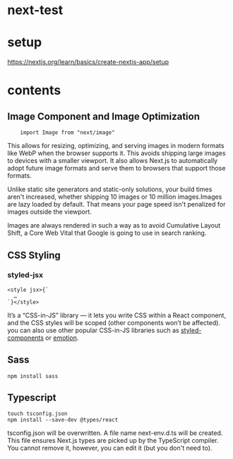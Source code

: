 # next-test
# setup

https://nextjs.org/learn/basics/create-nextjs-app/setup

# contents
## Image Component and Image Optimization

```:js
    import Image from "next/image"
```

This allows for resizing, optimizing, and serving images in modern formats like WebP when the browser supports it. This avoids shipping large images to devices with a smaller viewport. It also allows Next.js to automatically adopt future image formats and serve them to browsers that support those formats.  

Unlike static site generators and static-only solutions, your build times aren't increased, whether shipping 10 images or 10 million images.Images are lazy loaded by default. That means your page speed isn't penalized for images outside the viewport.  

Images are always rendered in such a way as to avoid Cumulative Layout Shift, a Core Web Vital that Google is going to use in search ranking.

## CSS Styling

### styled-jsx

```:js
<style jsx>{`
  …
`}</style>
```

It’s a “CSS-in-JS” library — it lets you write CSS within a React component, and the CSS styles will be scoped (other components won’t be affected).
you can also use other popular CSS-in-JS libraries such as [styled-components](https://github.com/vercel/next.js/tree/canary/examples/with-styled-components) or [emotion](https://github.com/vercel/next.js/tree/canary/examples/with-emotion).

## Sass

```
npm install sass
```

## Typescript

```
touch tsconfig.json
npm install --save-dev @types/react
```

tsconfig.json will be overwritten.
A file name next-env.d.ts will be created. This file ensures Next.js types are picked up by the TypeScript compiler. You cannot remove it, however, you can edit it (but you don't need to).